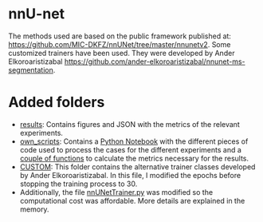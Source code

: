 # nnU-net
The methods used are based on the public framework published at: https://github.com/MIC-DKFZ/nnUNet/tree/master/nnunetv2. Some customized trainers have been used. They were developed by Ander Elkoroaristizabal https://github.com/ander-elkoroaristizabal/nnunet-ms-segmentation.

# Added folders
* [results](https://github.com/cgalau97/nnUNet/tree/master/results): Contains figures and JSON with the metrics of the relevant experiments.
* [own_scripts](https://github.com/cgalau97/nnUNet/tree/master/own_scripts): Contains a [Python Notebook](https://github.com/cgalau97/nnUNet/blob/master/own_scripts/Data_Processing.ipynb) with the different pieces of code used to process the cases for the different experiments and a [couple of functions](https://github.com/cgalau97/nnUNet/blob/master/own_scripts/metrics_parser.py) to calculate the metrics necessary for the results.
* [CUSTOM](https://github.com/cgalau97/nnUNet/tree/master/nnunetv2/training/nnUNetTrainer/variants/CUSTOM): This folder contains the alternative trainer classes developed by Ander Elkoroaristizabal. In this file, I modified the epochs before stopping the training process to 30.
* Additionally, the file [nnUNetTrainer.py](https://github.com/cgalau97/nnUNet/blob/master/nnunetv2/training/nnUNetTrainer/nnUNetTrainer.py) was modified so the computational cost was affordable. More details are explained in the memory.

  
